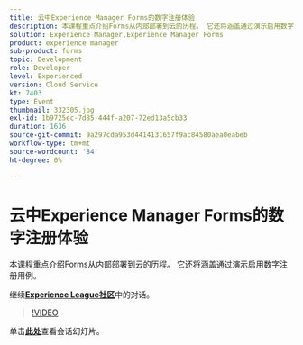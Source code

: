 ```yaml
---
title: 云中Experience Manager Forms的数字注册体验
description: 本课程重点介绍Forms从内部部署到云的历程。 它还将涵盖通过演示启用数字注册用例。
solution: Experience Manager,Experience Manager Forms
product: experience manager
sub-product: forms
topic: Development
role: Developer
level: Experienced
version: Cloud Service
kt: 7403
type: Event
thumbnail: 332305.jpg
exl-id: 1b9725ec-7d85-444f-a207-72ed13a5cb33
duration: 1636
source-git-commit: 9a297cda953d4414131657f9ac84580aea0eabeb
workflow-type: tm+mt
source-wordcount: '84'
ht-degree: 0%

---
```


# 云中Experience Manager Forms的数字注册体验

本课程重点介绍Forms从内部部署到云的历程。 它还将涵盖通过演示启用数字注册用例。

继续&#x200B;**[Experience League社区](https://adobe.ly/36Yd3v6)**&#x200B;中的对话。

>[!VIDEO](https://video.tv.adobe.com/v/332305/?quality=12&learn=on&hidetitle=true)

单击&#x200B;**[此处](/help/adobe-developers-live/assets/digital-enrollment-aem-forms-cloud.pdf)**&#x200B;查看会话幻灯片。
